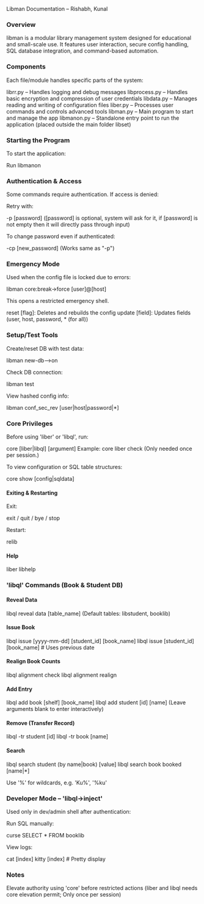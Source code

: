 Libman Documentation – Rishabh, Kunal


### Overview

libman is a modular library management system designed for educational and small-scale use. It features user interaction, secure config handling, SQL database integration, and command-based automation.


### Components

Each file/module handles specific parts of the system:

 librr.py – Handles logging and debug messages
 libprocess.py – Handles basic encryption and compression of user credentials
 libdata.py – Manages reading and writing of configuration files
 liber.py – Processes user commands and controls advanced tools
 libman.py – Main program to start and manage the app
 libmanon.py – Standalone entry point to run the application (placed outside the main folder libset)


### Starting the Program

To start the application:

Run libmanon

### Authentication & Access

Some commands require authentication. If access is denied:

 Retry with:

  -p [password]
  ([password] is optional, system will ask for it, if [password] is not empty then it will directly pass through input)

 To change password even if authenticated:

  -cp [new_password]
  (Works same as "-p")

### Emergency Mode

Used when the config file is locked due to errors:

libman core:break->force [user]@[host]

This opens a restricted emergency shell.

 reset [flag]: Deletes and rebuilds the config
 update [field]: Updates fields (user, host, password, * (for all))

### Setup/Test Tools

Create/reset DB with test data:

  libman new-db-->on

Check DB connection:

  libman test

View hashed config info:


  libman conf_sec_rev [user|host|password|*]


### Core Privileges

Before using 'liber' or 'libql', run:

core [liber|libql] [argument]
Example: core liber check
(Only needed once per session.)

To view configuration or SQL table structures:

core show [config|sqldata]

#### Exiting & Restarting

Exit:

  exit / quit / bye / stop

Restart:

  relib

#### Help

liber libhelp


### 'libql' Commands (Book & Student DB)

#### Reveal Data

libql reveal data [table_name]
(Default tables: libstudent, booklib)

#### Issue Book

libql issue [yyyy-mm-dd] [student_id] [book_name]
libql issue [student_id] [book_name]  # Uses previous date

#### Realign Book Counts

libql alignment check
libql alignment realign

#### Add Entry

libql add book [shelf] [book_name]
libql add student [id] [name]
(Leave arguments blank to enter interactively)

#### Remove (Transfer Record)

libql -tr student [id]
libql -tr book [name]

#### Search

libql search student (by name|book) [value]
libql search book booked [name|*]

Use '%' for wildcards, e.g. 'Ku%', '%ku'


### Developer Mode – 'libql->inject'

Used only in dev/admin shell after authentication:

 Run SQL manually:

  curse SELECT * FROM booklib
  
 View logs:

  cat [index]
  kitty [index]  # Pretty display

### Notes

 Elevate authority using 'core' before restricted actions
 (liber and libql needs core elevation permit; Only once per session)
